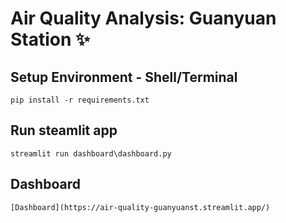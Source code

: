 # Air Quality Analysis: Guanyuan Station ✨

## Setup Environment - Shell/Terminal
```
pip install -r requirements.txt
```
## Run steamlit app
```
streamlit run dashboard\dashboard.py
```
## Dashboard
```
[Dashboard](https://air-quality-guanyuanst.streamlit.app/)


